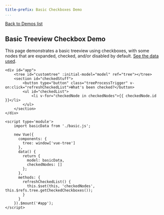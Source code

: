 ```yaml
---
title-prefix: Basic Checkboxes Demo
...
```


[Back to Demos list](/demos.html)

## Basic Treeview Checkbox Demo

This page demonstrates a basic treeview using checkboxes, with some nodes that are expanded, checked, and/or disabled by default. [See the data used](./basic.js).

```{=html5}
<div id="app">
    <tree id="customtree" :initial-model="model" ref="tree"></tree>
    <section id="checkedStuff">
        <button type="button" class="treeProcessTrigger" v-on:click="refreshCheckedList">What's been checked?</button>
        <ul id="checkedList">
            <li v-for="checkedNode in checkedNodes">{{ checkedNode.id }}</li>
        </ul>
    </section>
</div>

<script type='module'>
    import basicData from './basic.js';

    new Vue({
      components: {
        tree: window['vue-tree']
      },
      data() {
        return {
          model: basicData,
          checkedNodes: []
        };
      },
      methods: {
        refreshCheckedList() {
          this.$set(this, 'checkedNodes', this.$refs.tree.getCheckedCheckboxes());
        }
      }
    }).$mount('#app');
</script>
```